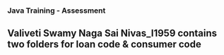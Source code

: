 ### Java Training - Assessment
## Valiveti Swamy Naga Sai Nivas_I1959 contains two folders for loan code & consumer code

